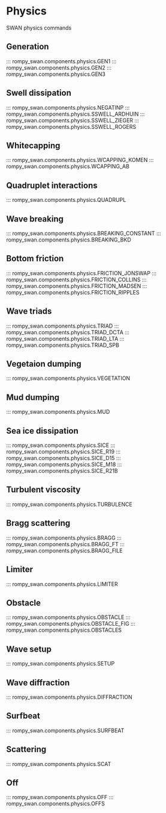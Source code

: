 # Physics

SWAN physics commands

## Generation

::: rompy_swan.components.physics.GEN1
::: rompy_swan.components.physics.GEN2
::: rompy_swan.components.physics.GEN3

## Swell dissipation

::: rompy_swan.components.physics.NEGATINP
::: rompy_swan.components.physics.SSWELL_ARDHUIN
::: rompy_swan.components.physics.SSWELL_ZIEGER
::: rompy_swan.components.physics.SSWELL_ROGERS

## Whitecapping

::: rompy_swan.components.physics.WCAPPING_KOMEN
::: rompy_swan.components.physics.WCAPPING_AB

## Quadruplet interactions

::: rompy_swan.components.physics.QUADRUPL

## Wave breaking

::: rompy_swan.components.physics.BREAKING_CONSTANT
::: rompy_swan.components.physics.BREAKING_BKD

## Bottom friction

::: rompy_swan.components.physics.FRICTION_JONSWAP
::: rompy_swan.components.physics.FRICTION_COLLINS
::: rompy_swan.components.physics.FRICTION_MADSEN
::: rompy_swan.components.physics.FRICTION_RIPPLES

## Wave triads

::: rompy_swan.components.physics.TRIAD
::: rompy_swan.components.physics.TRIAD_DCTA
::: rompy_swan.components.physics.TRIAD_LTA
::: rompy_swan.components.physics.TRIAD_SPB

## Vegetaion dumping

::: rompy_swan.components.physics.VEGETATION

## Mud dumping

::: rompy_swan.components.physics.MUD

## Sea ice dissipation

::: rompy_swan.components.physics.SICE
::: rompy_swan.components.physics.SICE_R19
::: rompy_swan.components.physics.SICE_D15
::: rompy_swan.components.physics.SICE_M18
::: rompy_swan.components.physics.SICE_R21B

## Turbulent viscosity

::: rompy_swan.components.physics.TURBULENCE

## Bragg scattering

::: rompy_swan.components.physics.BRAGG
::: rompy_swan.components.physics.BRAGG_FT
::: rompy_swan.components.physics.BRAGG_FILE

## Limiter

::: rompy_swan.components.physics.LIMITER

## Obstacle

::: rompy_swan.components.physics.OBSTACLE
::: rompy_swan.components.physics.OBSTACLE_FIG
::: rompy_swan.components.physics.OBSTACLES

## Wave setup

::: rompy_swan.components.physics.SETUP

## Wave diffraction

::: rompy_swan.components.physics.DIFFRACTION

## Surfbeat

::: rompy_swan.components.physics.SURFBEAT

## Scattering

::: rompy_swan.components.physics.SCAT

## Off

::: rompy_swan.components.physics.OFF
::: rompy_swan.components.physics.OFFS